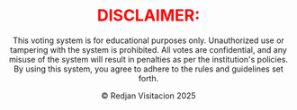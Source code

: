 <h1 align="center">
  <span style="color: red; font-weight: bold;">DISCLAIMER:</span>
</h1>
<p align="center">
  This voting system is for educational purposes only. Unauthorized use or tampering with the system is prohibited. 
  All votes are confidential, and any misuse of the system will result in penalties as per the institution's policies. 
  By using this system, you agree to adhere to the rules and guidelines set forth.
</p>

<!-- Footer -->
<p align="center">
  &copy; Redjan Visitacion 2025
</p>
